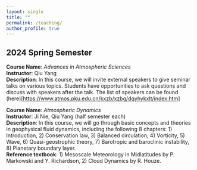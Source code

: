 ```yaml
---
layout: single
title: ""
permalink: /teaching/
author_profile: true
---
```




2024 Spring Semester
---
**Course Name**: *Advances in Atmospheric Sciences*  
**Instructor**: Qiu Yang  
**Description**: In this course, we will invite external speakers to give seminar talks on various topics. Students have opportunities to ask questions and discuss with speakers after the talk. The list of speakers can be found (here)[https://www.atmos.pku.edu.cn/kxzb/xzbg/dqyhykxlt/index.htm]

**Course Name**: *Atmospheric Dynamics*   
**Instructor**: Ji Nie, Qiu Yang (half semester each)    
**Description**: In this course, we will go through basic concepts and theories in geophysical fluid dynamics, including the following 8 chapters: 1) Introduction, 2) Conservation law, 3) Balanced circulation, 4) Vorticity, 5) Wave, 6) Quasi-geostrophic theory, 7) Barotropic and baroclinic instability, 8) Planetary boundary layer.  
**Reference textbook**: 1) Mesoscale Meteorology in Midlatitudes by P. Markowski and Y. Richardson, 2) Cloud Dynamics by R. Houze. 
